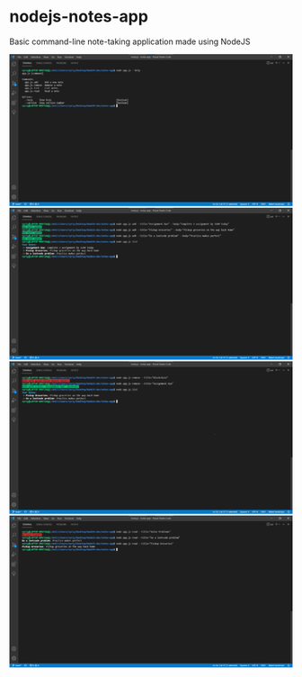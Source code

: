 # nodejs-notes-app
Basic command-line note-taking application made using NodeJS

![](snapshots/Screenshot_1.png)
![](snapshots/Screenshot_2.png)
![](snapshots/Screenshot_3.png)
![](snapshots/Screenshot_4.png)
